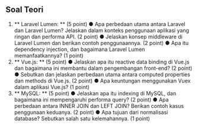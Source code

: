 ## Soal Teori

1. ** Laravel Lumen: ** (5 point)
● Apa perbedaan utama antara Laravel dan Laravel Lumen? Jelaskan dalam konteks
penggunaan aplikasi yang ringan dan performa API. (2 point)
● Jelaskan konsep middleware di Laravel Lumen dan berikan contoh
penggunaannya. (2 point)
● Apa itu dependency injection, dan bagaimana Laravel Lumen memanfaatkannya?
(1 point)
2. ** Vue.js: ** (5 point)
● Jelaskan apa itu reactive data binding di Vue.js dan bagaimana ini membantu
dalam pengembangan front-end? (2 point)
● Sebutkan dan jelaskan perbedaan utama antara computed properties dan
methods di Vue.js. (2 point)
● Apa keuntungan menggunakan Vuex dalam aplikasi Vue.js? (1 point)
3. ** MySQL: ** (5 point)
● Jelaskan apa itu indexing di MySQL, dan bagaimana ini mempengaruhi performa
query? (2 point)
● Apa perbedaan antara INNER JOIN dan LEFT JOIN? Berikan contoh kasus
penggunaan keduanya. (2 point)
● Apa tujuan dari normalisasi database? Sebutkan salah satu kelemahannya. (1
point)
